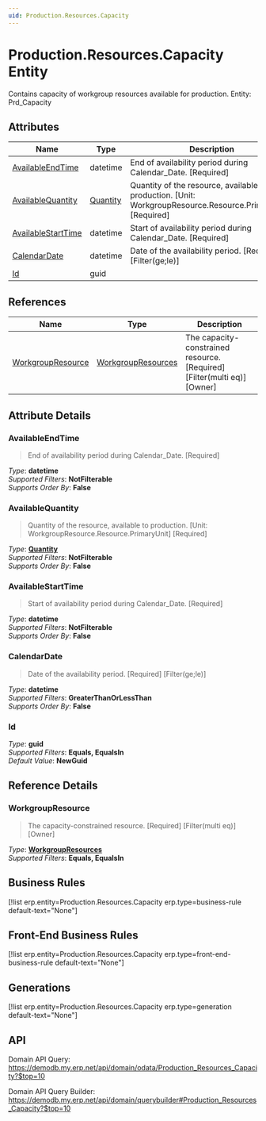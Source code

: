 ```yaml
---
uid: Production.Resources.Capacity
---
```

# Production.Resources.Capacity Entity

Contains capacity of workgroup resources available for production. Entity: Prd_Capacity

## Attributes

| Name | Type | Description |
| ---- | ---- | --- |
| [AvailableEndTime](Production.Resources.Capacity.md#availableendtime) | datetime | End of availability period during Calendar_Date. [Required] 
| [AvailableQuantity](Production.Resources.Capacity.md#availablequantity) | [Quantity](../data-types.md#quantity) | Quantity of the resource, available to production. [Unit: WorkgroupResource.Resource.PrimaryUnit] [Required] 
| [AvailableStartTime](Production.Resources.Capacity.md#availablestarttime) | datetime | Start of availability period during Calendar_Date. [Required] 
| [CalendarDate](Production.Resources.Capacity.md#calendardate) | datetime | Date of the availability period. [Required] [Filter(ge;le)] 
| [Id](Production.Resources.Capacity.md#id) | guid |  

## References

| Name | Type | Description |
| ---- | ---- | --- |
| [WorkgroupResource](Production.Resources.Capacity.md#workgroupresource) | [WorkgroupResources](Production.Resources.WorkgroupResources.md) | The capacity-constrained resource. [Required] [Filter(multi eq)] [Owner] |


## Attribute Details

### AvailableEndTime

> End of availability period during Calendar_Date. [Required]

_Type_: **datetime**  
_Supported Filters_: **NotFilterable**  
_Supports Order By_: **False**  

### AvailableQuantity

> Quantity of the resource, available to production. [Unit: WorkgroupResource.Resource.PrimaryUnit] [Required]

_Type_: **[Quantity](../data-types.md#quantity)**  
_Supported Filters_: **NotFilterable**  
_Supports Order By_: **False**  

### AvailableStartTime

> Start of availability period during Calendar_Date. [Required]

_Type_: **datetime**  
_Supported Filters_: **NotFilterable**  
_Supports Order By_: **False**  

### CalendarDate

> Date of the availability period. [Required] [Filter(ge;le)]

_Type_: **datetime**  
_Supported Filters_: **GreaterThanOrLessThan**  
_Supports Order By_: **False**  

### Id

_Type_: **guid**  
_Supported Filters_: **Equals, EqualsIn**  
_Default Value_: **NewGuid**  


## Reference Details

### WorkgroupResource

> The capacity-constrained resource. [Required] [Filter(multi eq)] [Owner]

_Type_: **[WorkgroupResources](Production.Resources.WorkgroupResources.md)**  
_Supported Filters_: **Equals, EqualsIn**  



## Business Rules

[!list erp.entity=Production.Resources.Capacity erp.type=business-rule default-text="None"]

## Front-End Business Rules

[!list erp.entity=Production.Resources.Capacity erp.type=front-end-business-rule default-text="None"]

## Generations

[!list erp.entity=Production.Resources.Capacity erp.type=generation default-text="None"]

## API

Domain API Query:
<https://demodb.my.erp.net/api/domain/odata/Production_Resources_Capacity?$top=10>

Domain API Query Builder:
<https://demodb.my.erp.net/api/domain/querybuilder#Production_Resources_Capacity?$top=10>

